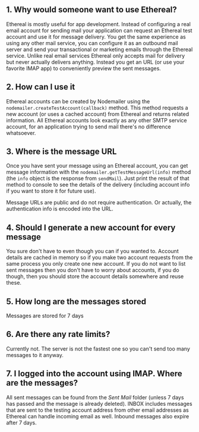 ## 1\. Why would someone want to use Ethereal?

Ethereal is mostly useful for app development. Instead of configuring a real email account for sending mail your application can request an Ethereal test account and use it for message delivery. You get the same experience as using any other mail service, you can configure it as an outbound mail server and send your transactional or marketing emails through the Ethereal service. Unlike real email services Ethereal only accepts mail for delivery but never actually delivers anything. Instead you get an URL (or use your favorite IMAP app) to conveniently preview the sent messages.

## 2\. How can I use it

Ethereal accounts can be created by Nodemailer using the `nodemailer.createTestAccount(callback)` method. This method requests a new account (or uses a cached account) from Ethereal and returns related information. All Ethereal accounts look exactly as any other SMTP service account, for an application trying to send mail there's no difference whatsoever.

## 3\. Where is the message URL

Once you have sent your message using an Ethereal account, you can get message information with the `nodemailer.getTestMessageUrl(info)` method (the `info` object is the response from `sendMail`). Just print the result of that method to console to see the details of the delivery (including account info if you want to store it for future use).

Message URLs are public and do not require authentication. Or actually, the authentication info is encoded into the URL.

## 4\. Should I generate a new account for every message

You sure don't have to even though you can if you wanted to. Account details are cached in memory so if you make two account requests from the same process you only create one new account. If you do not want to list sent messages then you don't have to worry about accounts, if you do though, then you should store the account details somewhere and reuse these.

## 5\. How long are the messages stored

Messages are stored for 7 days

## 6\. Are there any rate limits?

Currently not. The server is not the fastest one so you can't send too many messages to it anyway.

## 7\. I logged into the account using IMAP. Where are the messages?

All sent messages can be found from the _Sent Mail_ folder (unless 7 days has passed and the message is already deleted). INBOX includes messages that are sent to the testing account address from other email addresses as Ethereal can handle incoming email as well. Inbound messages also expire after 7 days.
